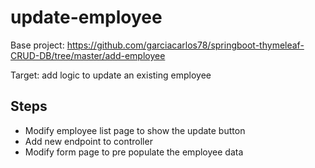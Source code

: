 # update-employee
Base project: https://github.com/garciacarlos78/springboot-thymeleaf-CRUD-DB/tree/master/add-employee  

Target: add logic to update an existing employee

## Steps
- Modify employee list page to show the update button
- Add new endpoint to controller
- Modify form page to pre populate the employee data